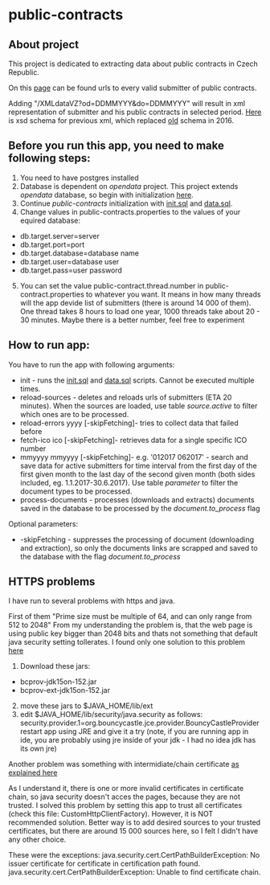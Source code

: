 # public-contracts

## About project
This project is dedicated to extracting data about public contracts in Czech Republic.

On this [page](https://vestnikverejnychzakazek.cz/SearchProfile/Search?Status=Active&PageSize=50&Page=1) can be found urls to every valid submitter of public contracts.

Adding "/XMLdataVZ?od=DDMMYYY&do=DDMMYYY" will result in xml representation of submitter and his public contracts in selected period.
[Here](http://www.isvz.cz/ISVZ/VZ/ProfilyZadavatelu_134_2016.aspx) is xsd schema for previous xml, which replaced [old](https://vestnikverejnychzakazek.cz/cs/PublishAForm/XMLInterfaceForISVZUS) schema in 2016.

## Before you run this app, you need to make following steps:

1. You need to have postgres installed
2. Database is dependent on _opendata_ project. This project extends _opendata_ database, so begin with initialization [here](https://github.com/opendatalabcz/opendata/blob/master/docs/install.md).
3. Continue _public-contracts_ initialization with [init.sql](https://github.com/opendatalabcz/public-contracts/blob/master/src/main/resources/sql/init.sql) and [data.sql](https://github.com/opendatalabcz/public-contracts/blob/master/src/main/resources/sql/data.sql).
4. Change values in public-contracts.properties to the values of your equired database:
 * db.target.server=server
 * db.target.port=port
 * db.target.database=database name
 * db.target.user=database user
 * db.target.pass=user password
5. You can set the value public-contract.thread.number in public-contract.properties to whatever you want. It means in how many threads will the app devide list of submitters (there is around 14 000 of them). One thread takes 8 hours to load one year, 1000 threads take about 20 - 30 minutes. Maybe there is a better number, feel free to experiment

## How to run app:
You have to run the app with following arguments:
 * init - runs the [init.sql](https://github.com/opendatalabcz/public-contracts/blob/master/src/main/resources/sql/init.sql) and [data.sql](https://github.com/opendatalabcz/public-contracts/blob/master/src/main/resources/sql/data.sql) scripts. Cannot be executed multiple times.
 * reload-sources - deletes and reloads urls of submitters (ETA 20 minutes). When the sources are loaded, use table _source.active_ to filter which ones are to be processed.
 * reload-errors yyyy [-skipFetching]- tries to collect data that failed before
 * fetch-ico ico [-skipFetching]- retrieves data for a single specific ICO number
 * mmyyyy mmyyyy [-skipFetching]- e.g. '012017 062017' - search and save data for active submitters for time interval from the first day of the first given month to the last day of the second given month (both sides included, eg. 1.1.2017-30.6.2017). Use table _parameter_ to filter the document types to be processed.
  * process-documents - processes (downloads and extracts) documents saved in the database to be processed by the _document.to_process_ flag
  
Optional parameters:
 * -skipFetching - suppresses the processing of document (downloading and extraction), so only the documents links are scrapped and saved to the database with the flag _document.to_process_


## HTTPS problems
I have run to several problems with https and java.

First of them "Prime size must be multiple of 64, and can only range from 512 to 2048"
From my understanding the problem is, that the web page is using public key bigger than 2048 bits and thats not something that default java security setting tollerates.
I found only one solution to this problem [here](http://stackoverflow.com/questions/6851461/java-why-does-ssl-handshake-give-could-not-generate-dh-keypair-exception)

1. Download these jars:
 * bcprov-jdk15on-152.jar
 * bcprov-ext-jdk15on-152.jar
2. move these jars to $JAVA_HOME/lib/ext
3. edit $JAVA_HOME/lib/security/java.security as follows: security.provider.1=org.bouncycastle.jce.provider.BouncyCastleProvider
restart app using JRE and give it a try
(note, if you are running app in ide, you are probably using jre inside of your jdk - I had no idea jdk has its own jre)

Another problem was something with intermidiate/chain certificate [as explained here](https://www.sslshopper.com/ssl-checker.html#hostname=https://veza.cz/Contracts.aspx/1087/XMLdataVZ?od=01012015&do=01012016)

As I understand it, there is one or more invalid certificates in certificate chain, so java security doesn't acces the pages, because they are not trusted.
I solved this problem by setting this app to trust all certificates (check this file: CustomHttpClientFactory). However, it is NOT recommended solution. Better way is to add desired sources to your trusted certificates, but there are around 15 000 sources here, so I felt I didn't have any other choice.

These were the exceptions:
java.security.cert.CertPathBuilderException: No issuer certificate for certificate in certification path found.
java.security.cert.CertPathBuilderException: Unable to find certificate chain.


